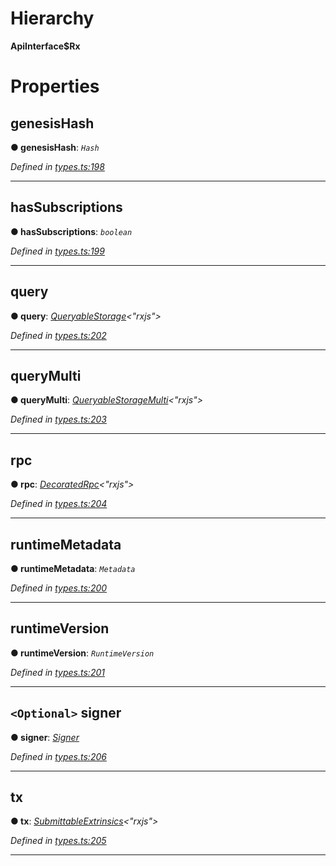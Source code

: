 

# Hierarchy

**ApiInterface$Rx**

# Properties

<a id="genesishash"></a>

##  genesisHash

**● genesisHash**: *`Hash`*

*Defined in [types.ts:198](https://github.com/polkadot-js/api/blob/7e5b09a/packages/api/src/types.ts#L198)*

___
<a id="hassubscriptions"></a>

##  hasSubscriptions

**● hasSubscriptions**: *`boolean`*

*Defined in [types.ts:199](https://github.com/polkadot-js/api/blob/7e5b09a/packages/api/src/types.ts#L199)*

___
<a id="query"></a>

##  query

**● query**: *[QueryableStorage](_types_.queryablestorage.md)<"rxjs">*

*Defined in [types.ts:202](https://github.com/polkadot-js/api/blob/7e5b09a/packages/api/src/types.ts#L202)*

___
<a id="querymulti"></a>

##  queryMulti

**● queryMulti**: *[QueryableStorageMulti](../modules/_types_.md#queryablestoragemulti)<"rxjs">*

*Defined in [types.ts:203](https://github.com/polkadot-js/api/blob/7e5b09a/packages/api/src/types.ts#L203)*

___
<a id="rpc"></a>

##  rpc

**● rpc**: *[DecoratedRpc](_types_.decoratedrpc.md)<"rxjs">*

*Defined in [types.ts:204](https://github.com/polkadot-js/api/blob/7e5b09a/packages/api/src/types.ts#L204)*

___
<a id="runtimemetadata"></a>

##  runtimeMetadata

**● runtimeMetadata**: *`Metadata`*

*Defined in [types.ts:200](https://github.com/polkadot-js/api/blob/7e5b09a/packages/api/src/types.ts#L200)*

___
<a id="runtimeversion"></a>

##  runtimeVersion

**● runtimeVersion**: *`RuntimeVersion`*

*Defined in [types.ts:201](https://github.com/polkadot-js/api/blob/7e5b09a/packages/api/src/types.ts#L201)*

___
<a id="signer"></a>

## `<Optional>` signer

**● signer**: *[Signer](_types_.signer.md)*

*Defined in [types.ts:206](https://github.com/polkadot-js/api/blob/7e5b09a/packages/api/src/types.ts#L206)*

___
<a id="tx"></a>

##  tx

**● tx**: *[SubmittableExtrinsics](_types_.submittableextrinsics.md)<"rxjs">*

*Defined in [types.ts:205](https://github.com/polkadot-js/api/blob/7e5b09a/packages/api/src/types.ts#L205)*

___


